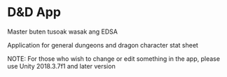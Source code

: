 # D&D App

Master buten tusoak wasak ang EDSA

Application for general dungeons and dragon character stat sheet

NOTE: For those who wish to change or edit something in the app, please use Unity 2018.3.7f1 and later version
